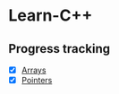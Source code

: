 # Learn-C++

## Progress tracking

- [x] <a href="src/Arrays">Arrays</a>
- [x] <a href="src/Pointers">Pointers</a>
